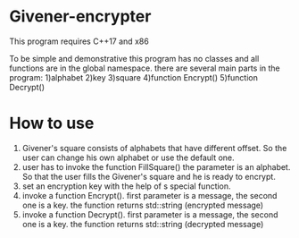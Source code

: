 # Givener-encrypter
This program requires C++17 and x86

To be simple and demonstrative this program has no classes and all functions are in the global namespace.
there are several main parts in the program:
1)alphabet
2)key
3)square
4)function Encrypt()
5)function Decrypt()

# How to use
1) Givener's square consists of alphabets that have different offset. So the user can change his own alphabet or use the default one.
2) user has to invoke the function FillSquare() the parameter is an alphabet. So that the user fills the Givener's square and he is ready to encrypt.
3) set an encryption key with the help of s special function.
4) invoke a function Encrypt(). first parameter is a message, the second one is a key. the function returns std::string (encrypted message)
5) invoke a function Decrypt(). first parameter is a message, the second one is a key. the function returns std::string (decrypted message)
